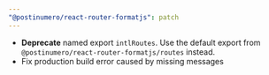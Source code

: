```yaml
---
"@postinumero/react-router-formatjs": patch
---
```


- **Deprecate** named export `intlRoutes`. Use the default export from `@postinumero/react-router-formatjs/routes` instead.
- Fix production build error caused by missing messages
